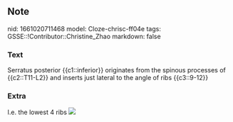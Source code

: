 ## Note
nid: 1661020711468
model: Cloze-chrisc-ff04e
tags: GSSE::!Contributor::Christine_Zhao
markdown: false

### Text
Serratus posterior {{c1::inferior}} originates from the spinous processes of {{c2::T11-L2}} and inserts just lateral to the angle of ribs {{c3::9-12}}

### Extra
I.e. the lowest 4 ribs <img src= 
"Screen%20Shot%202021-05-31%20at%2011.30.33%20am.png">
